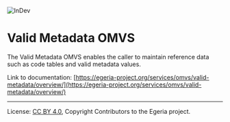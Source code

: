 <!-- SPDX-License-Identifier: CC-BY-4.0 -->
<!-- Copyright Contributors to the Egeria project. -->

![InDev](../../../images/egeria-content-status-in-development.png#pagewidth)

# Valid Metadata OMVS 

The Valid Metadata OMVS enables the caller to maintain reference data such as code tables and valid metadata values.

Link to documentation: [https://egeria-project.org/services/omvs/valid-metadata/overview/](https://egeria-project.org/services/omvs/valid-metadata/overview/)

----
License: [CC BY 4.0](https://creativecommons.org/licenses/by/4.0/),
Copyright Contributors to the Egeria project.